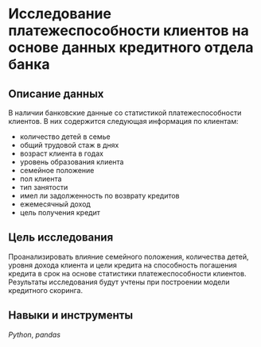 # Исследование платежеспособности клиентов на основе данных кредитного отдела банка

## Описание данных

В наличии банковские данные со статистикой платежеспособности клиентов. В них содержится следующая информация по клиентам:

- количество детей в семье
- общий трудовой стаж в днях
- возраст клиента в годах
- уровень образования клиента
- семейное положение
- пол клиента
- тип занятости
- имел ли задолженность по возврату кредитов
- ежемесячный доход
- цель получения кредит

## Цель исследования

Проанализировать влияние семейного положения, количества детей, уровня дохода клиента и цели кредита на способность погашения кредита в срок на основе статистики платежеспособности клиентов. Результаты исследования будут учтены при построении модели кредитного скоринга.

## Навыки и инструменты

*Python*, *pandas*